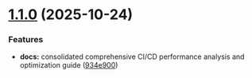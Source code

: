 # [1.1.0](https://github.com/humlab-sead/sead_authority_service/compare/v1.0.0...v1.1.0) (2025-10-24)


### Features

* **docs:** consolidated comprehensive CI/CD performance analysis and optimization guide ([934e900](https://github.com/humlab-sead/sead_authority_service/commit/934e90036b27fd2ed2f2cb2d1bbc4962d9e7f79b))
